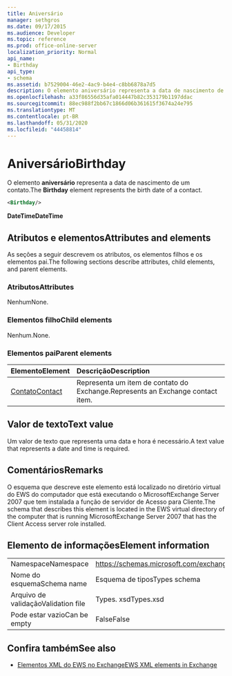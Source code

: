 ```yaml
---
title: Aniversário
manager: sethgros
ms.date: 09/17/2015
ms.audience: Developer
ms.topic: reference
ms.prod: office-online-server
localization_priority: Normal
api_name:
- Birthday
api_type:
- schema
ms.assetid: b7529004-46e2-4ac9-b4e4-c8bb6878a7d5
description: O elemento aniversário representa a data de nascimento de um contato.
ms.openlocfilehash: a33f86556d35afa014447b82c353179b1197ddac
ms.sourcegitcommit: 88ec988f2bb67c1866d06b361615f3674a24e795
ms.translationtype: MT
ms.contentlocale: pt-BR
ms.lasthandoff: 05/31/2020
ms.locfileid: "44458814"
---
```

# <a name="birthday"></a><span data-ttu-id="e941d-103">Aniversário</span><span class="sxs-lookup"><span data-stu-id="e941d-103">Birthday</span></span>

<span data-ttu-id="e941d-104">O elemento **aniversário** representa a data de nascimento de um contato.</span><span class="sxs-lookup"><span data-stu-id="e941d-104">The **Birthday** element represents the birth date of a contact.</span></span> 
  
```xml
<Birthday/>
```

 <span data-ttu-id="e941d-105">**DateTime**</span><span class="sxs-lookup"><span data-stu-id="e941d-105">**DateTime**</span></span>
## <a name="attributes-and-elements"></a><span data-ttu-id="e941d-106">Atributos e elementos</span><span class="sxs-lookup"><span data-stu-id="e941d-106">Attributes and elements</span></span>

<span data-ttu-id="e941d-107">As seções a seguir descrevem os atributos, os elementos filhos e os elementos pai.</span><span class="sxs-lookup"><span data-stu-id="e941d-107">The following sections describe attributes, child elements, and parent elements.</span></span>
  
### <a name="attributes"></a><span data-ttu-id="e941d-108">Atributos</span><span class="sxs-lookup"><span data-stu-id="e941d-108">Attributes</span></span>

<span data-ttu-id="e941d-109">Nenhum</span><span class="sxs-lookup"><span data-stu-id="e941d-109">None.</span></span>
  
### <a name="child-elements"></a><span data-ttu-id="e941d-110">Elementos filho</span><span class="sxs-lookup"><span data-stu-id="e941d-110">Child elements</span></span>

<span data-ttu-id="e941d-111">Nenhum.</span><span class="sxs-lookup"><span data-stu-id="e941d-111">None.</span></span>
  
### <a name="parent-elements"></a><span data-ttu-id="e941d-112">Elementos pai</span><span class="sxs-lookup"><span data-stu-id="e941d-112">Parent elements</span></span>

|<span data-ttu-id="e941d-113">**Elemento**</span><span class="sxs-lookup"><span data-stu-id="e941d-113">**Element**</span></span>|<span data-ttu-id="e941d-114">**Descrição**</span><span class="sxs-lookup"><span data-stu-id="e941d-114">**Description**</span></span>|
|:-----|:-----|
|[<span data-ttu-id="e941d-115">Contato</span><span class="sxs-lookup"><span data-stu-id="e941d-115">Contact</span></span>](contact.md) <br/> |<span data-ttu-id="e941d-116">Representa um item de contato do Exchange.</span><span class="sxs-lookup"><span data-stu-id="e941d-116">Represents an Exchange contact item.</span></span>  <br/> |
   
## <a name="text-value"></a><span data-ttu-id="e941d-117">Valor de texto</span><span class="sxs-lookup"><span data-stu-id="e941d-117">Text value</span></span>

<span data-ttu-id="e941d-118">Um valor de texto que representa uma data e hora é necessário.</span><span class="sxs-lookup"><span data-stu-id="e941d-118">A text value that represents a date and time is required.</span></span>
  
## <a name="remarks"></a><span data-ttu-id="e941d-119">Comentários</span><span class="sxs-lookup"><span data-stu-id="e941d-119">Remarks</span></span>

<span data-ttu-id="e941d-120">O esquema que descreve este elemento está localizado no diretório virtual do EWS do computador que está executando o MicrosoftExchange Server 2007 que tem instalada a função de servidor de Acesso para Cliente.</span><span class="sxs-lookup"><span data-stu-id="e941d-120">The schema that describes this element is located in the EWS virtual directory of the computer that is running MicrosoftExchange Server 2007 that has the Client Access server role installed.</span></span>
  
## <a name="element-information"></a><span data-ttu-id="e941d-121">Elemento de informações</span><span class="sxs-lookup"><span data-stu-id="e941d-121">Element information</span></span>

|||
|:-----|:-----|
|<span data-ttu-id="e941d-122">Namespace</span><span class="sxs-lookup"><span data-stu-id="e941d-122">Namespace</span></span>  <br/> |https://schemas.microsoft.com/exchange/services/2006/types  <br/> |
|<span data-ttu-id="e941d-123">Nome do esquema</span><span class="sxs-lookup"><span data-stu-id="e941d-123">Schema name</span></span>  <br/> |<span data-ttu-id="e941d-124">Esquema de tipos</span><span class="sxs-lookup"><span data-stu-id="e941d-124">Types schema</span></span>  <br/> |
|<span data-ttu-id="e941d-125">Arquivo de validação</span><span class="sxs-lookup"><span data-stu-id="e941d-125">Validation file</span></span>  <br/> |<span data-ttu-id="e941d-126">Types. xsd</span><span class="sxs-lookup"><span data-stu-id="e941d-126">Types.xsd</span></span>  <br/> |
|<span data-ttu-id="e941d-127">Pode estar vazio</span><span class="sxs-lookup"><span data-stu-id="e941d-127">Can be empty</span></span>  <br/> |<span data-ttu-id="e941d-128">False</span><span class="sxs-lookup"><span data-stu-id="e941d-128">False</span></span>  <br/> |
   
## <a name="see-also"></a><span data-ttu-id="e941d-129">Confira também</span><span class="sxs-lookup"><span data-stu-id="e941d-129">See also</span></span>



- [<span data-ttu-id="e941d-130">Elementos XML do EWS no Exchange</span><span class="sxs-lookup"><span data-stu-id="e941d-130">EWS XML elements in Exchange</span></span>](ews-xml-elements-in-exchange.md)

